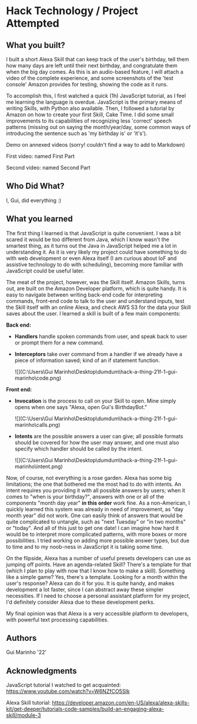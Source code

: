 # Hack Technology / Project Attempted


## What you built? 

I built a short Alexa Skill that can keep track of the user's birthday, tell them how many days are left until their next birthday, and congratulate them when the big day comes. As this is an audio-based feature, I will attach a video of the complete experience, and some screenshots of the 'test console' Amazon provides for testing, showing the code as it runs.

To accomplish this, I first watched a quick (1h) JavaScript tutorial, as I feel me learning the language is overdue. JavaScript is the primary means of writing Skills, with Python also available. Then, I followed a tutorial by Amazon on how to create your first Skill, Cake Time. I did some small improvements to its capabilities of recognizing less 'correct' speech patterns (missing out on saying the month/year/day, some common ways of introducing the sentence such as 'my birthday is' or 'it's').

Demo on annexed videos (sorry! couldn't find a way to add to Markdown)

First video: named First Part

Second video: named Second Part

## Who Did What?

I, Gui, did everything :)

## What you learned

The first thing I learned is that JavaScript is quite convenient. I was a bit scared it would be too different from Java, which I know wasn't the smartest thing, as it turns out the Java in JavaScript helped me a lot in understanding it. As it is very likely my project could have something to do with web development or even Alexa itself (I am curious about IoF and assistive technology to do with scheduling), becoming more familiar with JavaScript could be useful later.

The meat of the project, however, was the Skill itself. Amazon Skills, turns out, are built on the Amazon Developer platform, which is quite handy. It is easy to navigate between writing back-end code for interpreting commands, front-end code to talk to the user and understand inputs, test the Skill itself with an online Alexa, and check AWS S3 for the data your Skill saves about the user. I learned a skill is built of a few main components:

**Back end:** 

* **Handlers** handle spoken commands from user, and speak back to user or prompt them for a new command.

* **Interceptors** take over command from a handler if we already have a piece of information saved; kind of an if statement function.

  ![](C:\Users\Gui Marinho\Desktop\dumdum\hack-a-thing-21f-1-gui-marinho\code.png)

**Front end:**

* **Invocation** is the process to call on your Skill to open. Mine simply opens when one says "Alexa, open Gui's BirthdayBot."

  ![](C:\Users\Gui Marinho\Desktop\dumdum\hack-a-thing-21f-1-gui-marinho\calls.png)

* **Intents** are the possible answers a user can give; all possible formats should be covered for how the user may answer, and one must also specify which handler should be called by the intent.

  ![](C:\Users\Gui Marinho\Desktop\dumdum\hack-a-thing-21f-1-gui-marinho\intent.png)

Now, of course, not everything is a rose garden. Alexa has some big limitations; the one that bothered me the most had to do with intents. An intent requires you providing it with all possible answers by users; when it comes to "when is your birthday?", answers with one or all of the components "month day year" **in this order** work fine. As a non-American, I quickly learned this system was already in need of improvement, as "day month year" did not work. One can easily think of answers that would be quite complicated to untangle, such as "next Tuesday" or "in two months" or "today". And all of this just to get one date! I can imagine how hard it would be to interpret more complicated patterns, with more boxes or more possibilities. I tried working on adding more possible answer types, but due to time and to my noob-ness in JavaScript it is taking some time.

On the flipside, Alexa has a number of useful presets developers can use as jumping off points. Have an agenda-related Skill? There's a template for that (which I plan to play with now that I know how to make a skill). Something like a simple game? Yes, there's a template. Looking for a month within the user's response? Alexa can do it for you. It is quite handy, and makes development a lot faster, since I can abstract away these simpler necessities. If I need to choose a personal assistant platform for my project, I'd definitely consider Alexa due to these development perks.

My final opinion was that Alexa is a very accessible platform to developers, with powerful text processing capabilities.  

## Authors

Gui Marinho '22'

## Acknowledgments

JavaScript tutorial I watched to get acquainted: https://www.youtube.com/watch?v=W6NZfCO5SIk

Alexa Skill tutorial: https://developer.amazon.com/en-US/alexa/alexa-skills-kit/get-deeper/tutorials-code-samples/build-an-engaging-alexa-skill/module-3